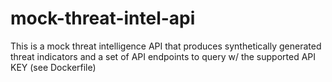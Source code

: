 # mock-threat-intel-api
This is a mock threat intelligence API that produces synthetically generated threat indicators and a set of API endpoints to query w/ the supported API KEY (see Dockerfile)
